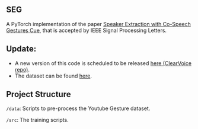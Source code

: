 ## SEG

A PyTorch implementation of the paper [Speaker Extraction with Co-Speech Gestures Cue](https://arxiv.org/abs/2203.16840), that is accepted by IEEE Signal Processing Letters.

## Update:
* A new version of this code is scheduled to be released [here (ClearVoice repo)](https://github.com/modelscope/ClearerVoice-Studio). 
* The dataset can be found [here](https://huggingface.co/datasets/alibabasglab/YGD-mix).

## Project Structure

`/data`: Scripts to pre-process the Youtube Gesture dataset.

`/src`: The training scripts.




